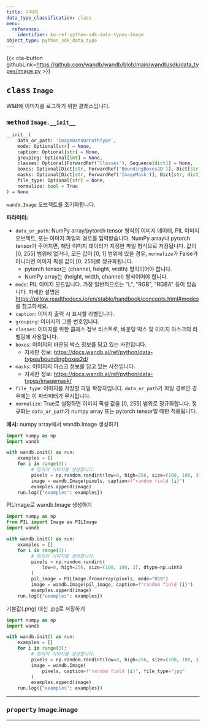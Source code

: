 ```yaml
---
title: 이미지
data_type_classification: class
menu:
  reference:
    identifier: ko-ref-python-sdk-data-types-Image
object_type: python_sdk_data_type
---
```


{{< cta-button githubLink=https://github.com/wandb/wandb/blob/main/wandb/sdk/data_types/image.py >}}




## <kbd>class</kbd> `Image`
W&B에 이미지를 로그하기 위한 클래스입니다.

### <kbd>method</kbd> `Image.__init__`

```python
__init__(
    data_or_path: 'ImageDataOrPathType',
    mode: Optional[str] = None,
    caption: Optional[str] = None,
    grouping: Optional[int] = None,
    classes: Optional[ForwardRef('Classes'), Sequence[dict]] = None,
    boxes: Optional[Dict[str, ForwardRef('BoundingBoxes2D')], Dict[str, dict]] = None,
    masks: Optional[Dict[str, ForwardRef('ImageMask')], Dict[str, dict]] = None,
    file_type: Optional[str] = None,
    normalize: bool = True
) → None
```

`wandb.Image` 오브젝트를 초기화합니다.



**파라미터:**

 - `data_or_path`:  NumPy array/pytorch tensor 형식의 이미지 데이터, PIL 이미지 오브젝트, 또는 이미지 파일의 경로를 입력받습니다. NumPy array나 pytorch tensor가 주어지면, 해당 이미지 데이터가 지정한 파일 형식으로 저장됩니다. 값이 [0, 255] 범위에 없거나, 모든 값이 [0, 1] 범위에 있을 경우, `normalize`가 False가 아니라면 이미지 픽셀 값이 [0, 255]로 정규화됩니다.
    - pytorch tensor는 (channel, height, width) 형식이어야 합니다.
    - NumPy array는 (height, width, channel) 형식이어야 합니다.
 - `mode`:  PIL 이미지 모드입니다. 가장 일반적으로는 "L", "RGB", "RGBA" 등이 있습니다. 자세한 설명은 https://pillow.readthedocs.io/en/stable/handbook/concepts.html#modes 를 참고하세요.
 - `caption`:  이미지 출력 시 표시할 라벨입니다.
 - `grouping`:  이미지의 그룹 번호입니다.
 - `classes`:  이미지를 위한 클래스 정보 리스트로, 바운딩 박스 및 이미지 마스크의 라벨링에 사용됩니다.
 - `boxes`:  이미지의 바운딩 박스 정보를 담고 있는 사전입니다.  
   - 자세한 정보: https://docs.wandb.ai/ref/python/data-types/boundingboxes2d/
 - `masks`:  이미지의 마스크 정보를 담고 있는 사전입니다.
   - 자세한 정보: https://docs.wandb.ai/ref/python/data-types/imagemask/
 - `file_type`:  이미지를 저장할 파일 확장자입니다. `data_or_path`가 파일 경로인 경우에는 이 파라미터가 무시됩니다.
 - `normalize`:  True로 설정하면 이미지 픽셀 값을 [0, 255] 범위로 정규화합니다. 정규화는 `data_or_path`가 numpy array 또는 pytorch tensor일 때만 적용됩니다.



**예시:**
 numpy array에서 wandb.Image 생성하기

```python
import numpy as np
import wandb

with wandb.init() as run:
    examples = []
    for i in range(3):
         # 임의의 이미지를 생성합니다.
         pixels = np.random.randint(low=0, high=256, size=(100, 100, 3))
         image = wandb.Image(pixels, caption=f"random field {i}")
         examples.append(image)
    run.log({"examples": examples})
```

PILImage로 wandb.Image 생성하기

```python
import numpy as np
from PIL import Image as PILImage
import wandb

with wandb.init() as run:
    examples = []
    for i in range(3):
         # 임의의 이미지를 생성합니다.
         pixels = np.random.randint(
             low=0, high=256, size=(100, 100, 3), dtype=np.uint8
         )
         pil_image = PILImage.fromarray(pixels, mode="RGB")
         image = wandb.Image(pil_image, caption=f"random field {i}")
         examples.append(image)
    run.log({"examples": examples})
```

기본값(.png) 대신 .jpg로 저장하기

```python
import numpy as np
import wandb

with wandb.init() as run:
    examples = []
    for i in range(3):
         # 임의의 이미지를 생성합니다.
         pixels = np.random.randint(low=0, high=256, size=(100, 100, 3))
         image = wandb.Image(
             pixels, caption=f"random field {i}", file_type="jpg"
         )
         examples.append(image)
    run.log({"examples": examples})
```


---

### <kbd>property</kbd> Image.image







---